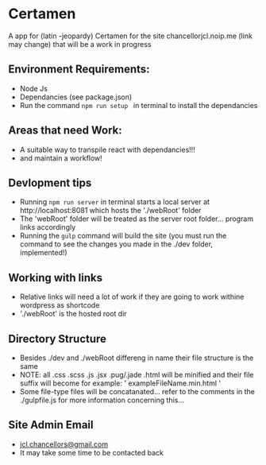# Certamen 
A app for (latin -jeopardy) Certamen for the site chancellorjcl.noip.me (link may change) that will be a work in progress

## Environment Requirements:
* Node Js
* Dependancies (see package.json)
* Run the command ```npm run setup ``` in terminal to install the dependancies 

## Areas that need Work:
* A suitable way to transpile react with dependancies!!!
* and maintain a workflow!
## Devlopment tips
* Running ``` npm run server ``` in terminal starts a local server at http://localhost:8081 which hosts the './webRoot' folder
* The 'webRoot' folder will be treated as the server root folder... program links accordingly  
* Running the ```gulp``` command will build the site (you must run the command to see the changes you made in the ./dev folder, implemented!)

## Working with links
* Relative links will need a lot of work if they are going to work withine wordpress as shortcode
* './webRoot' is the hosted root dir

## Directory Structure
* Besides ./dev and ./webRoot differeng in name their file structure is the same
* NOTE: all .css .scss .js .jsx .pug/.jade .html will be minified and their file suffix will become for example: ' exampleFileName.min.html '
* Some file-type files will be concatanated... refer to the comments in the ./gulpfile.js for more information concerning this...

## Site Admin Email
* jcl.chancellors@gmail.com
* It may take some time to be contacted back
